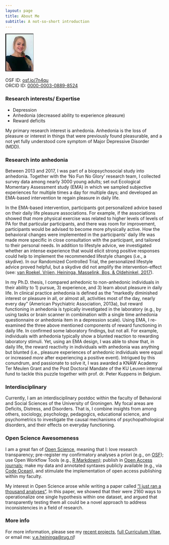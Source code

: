 ```yaml
---
layout: page
title: About Me
subtitle: A not-so-short introduction
---
```


![Me](/img/HeiningaVE_mini.png "Gosh - hate pictures, but also hate it when people have no pictures at all")

OSF ID:	[osf.io/7n4qu](https://osf.io/7n4qu/)  
ORCID ID: [0000-0003-0889-8524](https://orcid.org/0000-0003-0889-8524)

### Research interests/ Expertise

- Depression
- Anhedonia (decreased ability to experience pleasure)
- Reward deficits

My primary research interest is anhedonia. Anhedonia is the loss of pleasure or interest in things that were previously found pleasurable, and a not yet fully understood core symptom of Major Depressive Disorder (MDD).

### Research into anhedonia

Between 2013 and 2017, I was part of a biopsychosocial study into anhedonia. Together with the ‘No Fun No Glory’ research team, I collected survey data among nearly 3000 young adults; set out Ecological Momentary Assessment study (EMA) in which we sampled subjective experiences for multiple times a day for multiple days; and developed an EMA-based intervention te regain pleasure in daily life.  

In the EMA-based intervention, participants got personalized advice based on their daily life pleasure associations. For example, if the associations showed that more physical exercise was related to higher levels of levels of PA for that particular participants, and there was room for improvement, participants would be advised to become more physically active. How the behavioral changes were implemented in the participants' daily life was made more specific in close consultation with the participant, and tailored to their personal needs. In addition to lifestyle advice, we investigated whether an intense experience that would elicit strong positive responses could help to implement the recommended lifestyle changes (i.e., a skydive). In our Randomized Controlled Trial, the personalized lifestyle advice proved helpful, but a skydive did not amplify the intervention-effect
(see: [van Roekel, Vrijen, Heininga, Masselink, Bos, & Oldehinkel, 2017](https://reader.elsevier.com/reader/sd/pii/S0005789416300843?token=4DB2AB00A05A0B08D18A5EC89899EFB039AE3038804A19F1AEAF15776D09D10B089602592A3D60E7C1B9DC258FFDEAF6)).

In my Ph.D. thesis, I compared anhedonic to non-anhedonic individuals in their ability to 1) pursue, 3) experience, and 3) learn about pleasure in daily life. In clinical practice anhedonia is defined as the “markedly diminished interest or pleasure in all, or almost all, activities most of the day, nearly every day” (American Psychiatric Association, 2013a), but reward functioning in anhedonia is typically investigated in the laboratory (e.g., by using tasks or brain scanner in combination with a single time anhedonia questionnaire or anhedonia item in a depression scale). Using EMA, I re-examined the three above mentioned components of reward functioning in daily life. In confirmed some laboratory findings, but not all. For example, individuals with anhedonia typically show a blunted reaction to rewarding laboratory stimuli. Yet, using an EMA design, I was able to show that, in daily life, the reward reactivity in individuals with anhedonia was anything but blunted (i.e., pleasure experiences of anhedonic individuals were equal or increased *more* after experiencing a positive event). Intrigued by this conundrum, and passionate to solve it, I was awarded a KNAW Academy Ter Meulen Grant and the Post Doctoral Mandate of the KU Leuven internal fund to tackle this puzzle together with prof. dr. Peter Kuppens in Belgium.

### Interdisciplinary

Currently, I am an interdisciplinary postdoc within the faculty of Behavioral and Social Sciences of the University of Groningen. My focal areas are Deficits, Distress, and Disorders. That is, I combine insights from among others, sociology, psychology, pedagogics, educational science, and psychometrics to investigate the causal mechanisms of psychopathological disorders, and their effects on everyday functioning.

### Open Science Awesomeness

I am a great fan of [Open Science](https://www.fosteropenscience.eu/foster-taxonomy/open-science), meaning that I: love research transparency; pre-register my confirmatory analyses a priori (e.g., on [OSF](https://osf.io/)); use Open Workflow Tools (e.g., [R Markdown](https://rmarkdown.rstudio.com/lesson-1.html)); publish in [Open Access journals](https://doaj.org); make my data and annotated syntaxes publicly available (e.g., via [Code Ocean](https://codeocean.com)), and stimulate the implementation of open access publishing within my faculty.

My interest in Open Science arose while writing a paper called [“I just ran a thousand analyses”](https://journals.plos.org/plosone/article/file?id=10.1371/journal.pone.0125383&type=printable). In this paper, we showed that their were 2160 ways to operationalize one single hypothesis within one dataset, and argued that transparently testing them all could be a novel approach to address inconsistencies in a field of research.  

### More info

For more information, please see my [recent projects](https://heiningave.github.io/projects/), [full Curriculum Vitae](https://heiningave.github.io/CV/), or email me: v.e.heininga@rug.nl!
